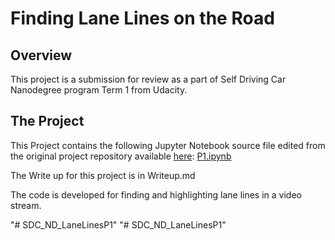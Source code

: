 # **Finding Lane Lines on the Road** 

Overview
---

This project is a submission for review as a part of Self Driving Car Nanodegree program Term 1 from Udacity.


The Project
---

This Project contains the following Jupyter Notebook source file edited from the original project repository available <A HREF="https://github.com/udacity/CarND-LaneLines-P1" target= "_blank">here</A>: <A HREF="https://github.com/jonam85/SDC_ND_LaneLinesP1/blob/master/P1.ipynb" target= "_blank">P1.ipynb</A> 

The Write up for this project is in Writeup.md

The code is developed for finding and highlighting lane lines in a video stream.

"# SDC_ND_LaneLinesP1" 
"# SDC_ND_LaneLinesP1" 
